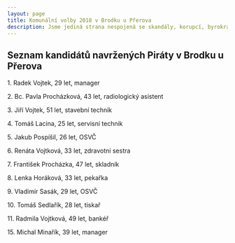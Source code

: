 ```yaml
---
layout: page
title: Komunální volby 2018 v Brodku u Přerova
description: Jsme jediná strana nespojená se skandály, korupcí, byrokracií. Jsme tu osm let. Hájíme svobodu, přinášíme čerstvé nápady a nebojíme se říkat, co si myslíme. Politici slibují modré z nebe, světlé zítřky a další prázdná hesla. Piráti nabízí jasné a konkrétní cíle – černé na bílém. Pusťte nás na ně!
---
```

## Seznam kandidátů navržených Piráty v Brodku u Přerova

<p>1. Radek Vojtek, 29 let, manager</p>
<p>2. Bc. Pavla Procházková, 43 let, radiologický asistent</p>  
<p>3. Jiří Vojtek, 51 let, stavební technik</p>
<p>4. Tomáš Lacina, 25 let, servisní technik</p>
<p>5. Jakub Pospíšil, 26 let, OSVČ</p>
<p>6. Renáta Vojtková, 33 let, zdravotní sestra</p>
<p>7. František Procházka, 47 let, skladník</p>
<p>8. Lenka Horáková, 33 let, pekařka</p>
<p>9. Vladimír Sasák, 29 let, OSVČ</p>
<p>10. Tomáš Sedlařík, 28 let, tiskař</p>
<p>11. Radmila Vojtková, 49 let, bankéř</p>
<p>15. Michal Minařík, 39 let, manager</p>